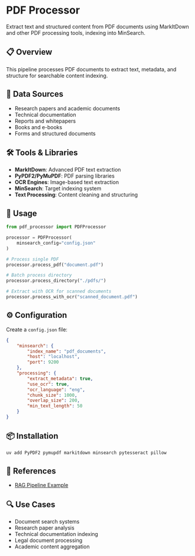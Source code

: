 # PDF Processor

Extract text and structured content from PDF documents using MarkItDown and other PDF processing tools, indexing into MinSearch.

## 📋 Overview

This pipeline processes PDF documents to extract text, metadata, and structure for searchable content indexing.

## 🎯 Data Sources

- Research papers and academic documents
- Technical documentation
- Reports and whitepapers  
- Books and e-books
- Forms and structured documents

## 🛠️ Tools & Libraries

- **MarkItDown**: Advanced PDF text extraction
- **PyPDF2/PyMuPDF**: PDF parsing libraries
- **OCR Engines**: Image-based text extraction
- **MinSearch**: Target indexing system
- **Text Processing**: Content cleaning and structuring

## 🚀 Usage

```python
from pdf_processor import PDFProcessor

processor = PDFProcessor(
    minsearch_config="config.json"
)

# Process single PDF
processor.process_pdf("document.pdf")

# Batch process directory
processor.process_directory("./pdfs/")

# Extract with OCR for scanned documents
processor.process_with_ocr("scanned_document.pdf")
```

## ⚙️ Configuration

Create a `config.json` file:

```json
{
    "minsearch": {
        "index_name": "pdf_documents",
        "host": "localhost",
        "port": 9200
    },
    "processing": {
        "extract_metadata": true,
        "use_ocr": true,
        "ocr_language": "eng",
        "chunk_size": 1000,
        "overlap_size": 200,
        "min_text_length": 50
    }
}
```

## 📦 Installation

```bash
uv add PyPDF2 pymupdf markitdown minsearch pytesseract pillow
```

## 🔗 References

- [RAG Pipeline Example](https://codecut.ai/open-source-rag-pipeline-intelligent-qa-system/)

## 🔍 Use Cases

- Document search systems
- Research paper analysis
- Technical documentation indexing
- Legal document processing
- Academic content aggregation